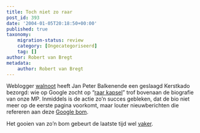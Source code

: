 ```yaml
---
title: Toch niet zo raar
post_id: 393
date: '2004-01-05T20:18:50+00:00'
published: true
taxonomy:
    migration-status: review
    category: [Ongecategoriseerd]
    tag: []
author: Robert van Bregt
metadata:
    author: Robert van Bregt
---
```

Weblogger [walnoot](http://www.walnoot.com/) heeft Jan Peter Balkenende een geslaagd Kerstkado bezorgd: wie op Google zocht op “[raar kapsel](http://www.regering.nl/bewindslieden/kabinet/ministers/mpbalkenendecv.jsp?ComponentID=17241&SourcePageID=17346)” trof bovenaan de biografie van onze MP. Inmiddels is de actie zo’n succes gebleken, dat de bio niet meer op de eerste pagina voorkomt, maar louter nieuwberichten die refereren aan deze [Google bom](http://www.google.nl/search?q=raar+kapsel).

Het gooien van zo’n bom gebeurt de laatste tijd wel [vaker](http://bregtology.wordpress.com/2003/12/12/miserable-failure/).